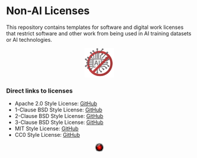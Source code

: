 # Non-AI Licenses

This repository contains templates for software and digital work licenses that restrict software and other work from being used in AI training datasets or AI technologies.

<p align="center"><img width="80" src="non-ai-2.png"></img></p>

### Direct links to licenses

- Apache 2.0 Style License: [GitHub](https://raw.githubusercontent.com/axel22/non-ai-licenses/main/NON-AI-APACHE2)
- 1-Clause BSD Style License: [GitHub](https://raw.githubusercontent.com/non-ai-licenses/non-ai-licenses/main/NON-AI-BSD1)
- 2-Clause BSD Style License: [GitHub](https://raw.githubusercontent.com/non-ai-licenses/non-ai-licenses/main/NON-AI-BSD2)
- 3-Clause BSD Style License: [GitHub](https://raw.githubusercontent.com/axel22/non-ai-licenses/main/NON-AI-BSD3)
- MIT Style License: [GitHub](https://raw.githubusercontent.com/axel22/non-ai-licenses/main/NON-AI-MIT)
- CC0 Style License: [GitHub](https://raw.githubusercontent.com/axel22/non-ai-licenses/main/NON-AI-CC0)

<p align="center"><img width="24" src="hal.png"></img></p>
